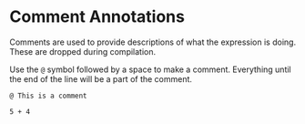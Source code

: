 # Comment Annotations
Comments are used to provide descriptions of what the expression is doing. These are dropped during compilation.

Use the `@` symbol followed by a space to make a comment. Everything until the end of the line will be a part of the comment.
```
@ This is a comment

5 + 4
```